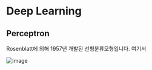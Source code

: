 # Deep Learning

## Perceptron

Rosenblatt에 의해 1957년 개발된 선형분류모형입니다. 여기서 

![image](https://user-images.githubusercontent.com/52392004/187052605-4935035d-5faf-4a66-b326-87affa297063.png)

